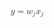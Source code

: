<math xmlns="http://www.w3.org/1998/Math/MathML">
    <mi>y</mi><mo>=</mo><msub><mi>w</mi><mi>j</mi></msub><msub><mi>x</mi><mrow><mi>j</mi><mo>&#xA0;</mo></mrow></msub></math>
